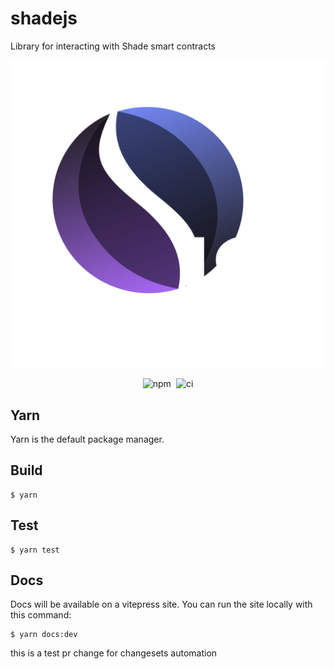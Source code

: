 # shadejs
Library for interacting with Shade smart contracts

![shadejs logo](/docs/logo.svg "shadejs logo")

<p align="center">
  <img alt="npm" src="https://img.shields.io/npm/v/shadejs" />
  <img alt="ci" style="margin-left: 0.3em" src="https://github.com/securesecrets/shadejs/actions/workflows/test.yml/badge.svg?branch=main" />
</p>

## Yarn
Yarn is the default package manager.

## Build 
```
$ yarn
```

## Test 
```
$ yarn test
```

## Docs
Docs will be available on a vitepress site. You can run the site locally with this command:
 
```
$ yarn docs:dev
```

this is a test pr change for changesets automation